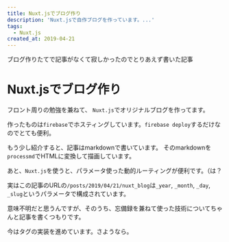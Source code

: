 ```yaml
---
title: Nuxt.jsでブログ作り
description: 'Nuxt.jsで自作ブログを作っています。...'
tags:
  - Nuxt.js
created_at: 2019-04-21
---
```


ブログ作りたてで記事がなくて寂しかったのでとりあえず書いた記事

# Nuxt.jsでブログ作り
フロント周りの勉強を兼ねて、
`Nuxt.js`でオリジナルブログを作ってます。

作ったものは`firebase`でホスティングしています。`firebase deploy`するだけなのでとても便利。

もう少し紹介すると、記事はmarkdownで書いています。
そのmarkdownを`processmd`でHTMLに変換して描画しています。

あと、`Nuxt.js`を使うと、パラメータ使った動的ルーティングが便利です。（は？

実はこの記事のURLの`/posts/2019/04/21/nuxt_blog`は`_year`, `_month`, `_day`, `_slug`というパラメータで構成されています。

意味不明だと思うんですが、そのうち、忘備録を兼ねて使った技術についてちゃんと記事を書くつもりです。

今はタグの実装を進めています。さようなら。
